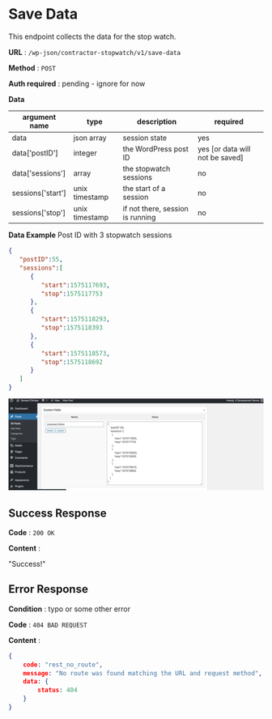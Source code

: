 # Save Data

This endpoint collects the data for the stop watch.

**URL** : `/wp-json/contractor-stopwatch/v1/save-data`

**Method** : `POST`

**Auth required** : pending - ignore for now

**Data**

argument name| type | description| required
------------ | --------- | ------- | -------
data | json array | session state | yes
data['postID'] | integer | the WordPress post ID | yes [or data will not be saved]
data['sessions'] | array | the stopwatch sessions | no
sessions['start'] | unix timestamp | the start of a session | no
sessions['stop'] | unix timestamp | if not there, session is running | no

**Data Example**
Post ID with 3 stopwatch sessions
```json
{ 
   "postID":55,
   "sessions":[ 
      { 
         "start":1575117693,
         "stop":1575117753
      },
      { 
         "start":1575118293,
         "stop":1575118393
      },
      { 
         "start":1575118573,
         "stop":1575118692
      }
   ]
}
```
![WordPress Screenshot](https://raw.githubusercontent.com/JohnDeeBDD/stopwatch-block/master/stopwatch-data.png)

## Success Response

**Code** : `200 OK`

**Content** :

"Success!"


## Error Response

**Condition** : typo or some other error

**Code** : `404 BAD REQUEST`

**Content** :

```json
{
    code: "rest_no_route",
    message: "No route was found matching the URL and request method",
    data: {
        status: 404
    }
}
```
